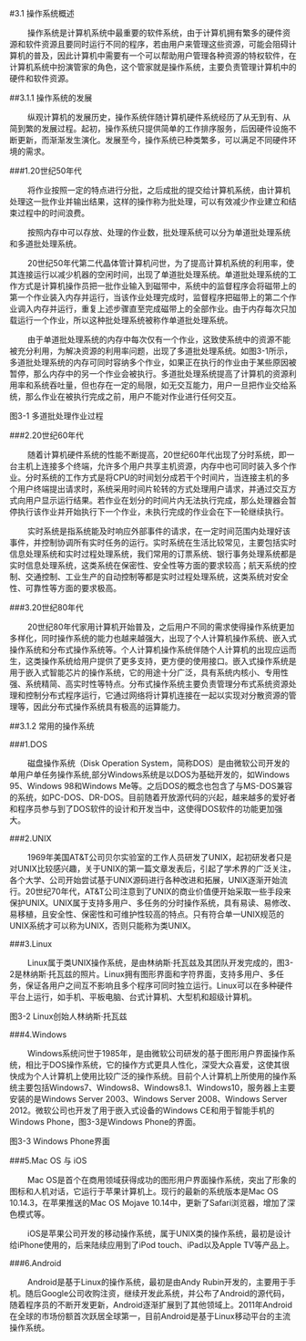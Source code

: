 #3.1 操作系统概述

&nbsp;&nbsp;&nbsp;&nbsp;&nbsp;&nbsp;&nbsp;&nbsp;操作系统是计算机系统中最重要的软件系统，由于计算机拥有繁多的硬件资源和软件资源且要同时运行不同的程序，若由用户来管理这些资源，可能会阻碍计算机的普及，因此计算机中需要有一个可以帮助用户管理各种资源的特权软件，在计算机系统中扮演管家的角色，这个管家就是操作系统，主要负责管理计算机中的硬件和软件资源。

##3.1.1 操作系统的发展

&nbsp;&nbsp;&nbsp;&nbsp;&nbsp;&nbsp;&nbsp;&nbsp;纵观计算机的发展历史，操作系统伴随计算机硬件系统经历了从无到有、从简到繁的发展过程。起初，操作系统只提供简单的工作排序服务，后因硬件设施不断更新，而渐渐发生演化。发展至今，操作系统已种类繁多，可以满足不同硬件环境的需求。

###1.20世纪50年代

&nbsp;&nbsp;&nbsp;&nbsp;&nbsp;&nbsp;&nbsp;&nbsp;将作业按照一定的特点进行分批，之后成批的提交给计算机系统，由计算机处理这一批作业并输出结果，这样的操作称为批处理，可以有效减少作业建立和结束过程中的时间浪费。

&nbsp;&nbsp;&nbsp;&nbsp;&nbsp;&nbsp;&nbsp;&nbsp;按照内存中可以存放、处理的作业数，批处理系统可以分为单道批处理系统和多道批处理系统。

&nbsp;&nbsp;&nbsp;&nbsp;&nbsp;&nbsp;&nbsp;&nbsp;20世纪50年代第二代晶体管计算机问世，为了提高计算机系统的利用率，使其连接运行以减少机器的空闲时间，出现了单道批处理系统。单道批处理系统的工作方式是计算机操作员把一批作业输入到磁带中，系统中的监督程序会将磁带上的第一个作业装入内存并运行，当该作业处理完成时，监督程序把磁带上的第二个作业调入内存并运行，重复上述步骤直至完成磁带上的全部作业。由于内存每次只加载运行一个作业，所以这种批处理系统被称作单道批处理系统。

&nbsp;&nbsp;&nbsp;&nbsp;&nbsp;&nbsp;&nbsp;&nbsp;由于单道批处理系统的内存中每次仅有一个作业，这致使系统中的资源不能被充分利用，为解决资源的利用率问题，出现了多道批处理系统。如图3-1所示，多道批处理系统的内存可同时容纳多个作业，如果正在执行的作业由于某些原因被暂停，那么内存中的另一个作业会被执行。多道批处理系统提高了计算机的资源利用率和系统吞吐量，但也存在一定的局限，如无交互能力，用户一旦把作业交给系统，那么作业在被执行完成之前，用户不能对作业进行任何交互。
 
图3-1 多道批处理作业过程

###2.20世纪60年代

&nbsp;&nbsp;&nbsp;&nbsp;&nbsp;&nbsp;&nbsp;&nbsp;随着计算机硬件系统的性能不断提高，20世纪60年代出现了分时系统，即一台主机上连接多个终端，允许多个用户共享主机资源，内存中也可同时装入多个作业。分时系统的工作方式是将CPU的时间划分成若干个时间片，当连接主机的多个用户终端提出请求时，系统采用时间片轮转的方式处理用户请求，并通过交互方式向用户显示运行结果。若作业在划分的时间片内无法执行完成，那么处理器会暂停执行该作业并开始执行下一个作业，未执行完成的作业会在下一轮继续执行。

&nbsp;&nbsp;&nbsp;&nbsp;&nbsp;&nbsp;&nbsp;&nbsp;实时系统是指系统能及时响应外部事件的请求，在一定时间范围内处理好该事件，并控制协调所有实时任务的运行。实时系统在生活比较常见，主要包括实时信息处理系统和实时过程处理系统，我们常用的订票系统、银行事务处理系统都是实时信息处理系统，这类系统在保密性、安全性等方面的要求较高；航天系统的控制、交通控制、工业生产的自动控制等都是实时过程处理系统，这类系统对安全性、可靠性等方面的要求极高。

###3.20世纪80年代

&nbsp;&nbsp;&nbsp;&nbsp;&nbsp;&nbsp;&nbsp;&nbsp;20世纪80年代家用计算机开始普及，之后用户不同的需求使得操作系统更加多样化，同时操作系统的能力也越来越强大，出现了个人计算机操作系统、嵌入式操作系统和分布式操作系统等。个人计算机操作系统伴随个人计算机的出现应运而生，这类操作系统给用户提供了更多支持，更方便的使用接口。嵌入式操作系统是用于嵌入式智能芯片的操作系统，它的用途十分广泛，具有系统内核小、专用性强、系统精简、高实时性等特点。分布式操作系统主要负责管理分布式系统资源处理和控制分布式程序运行，它通过网络将计算机连接在一起以实现对分散资源的管理等，因此分布式操作系统具有极高的运算能力。

##3.1.2 常用的操作系统

###1.DOS

&nbsp;&nbsp;&nbsp;&nbsp;&nbsp;&nbsp;&nbsp;&nbsp;磁盘操作系统（Disk Operation System，简称DOS）是由微软公司开发的单用户单任务操作系统,部分Windows系统是以DOS为基础开发的，如Windows 95、Windows 98和Windows Me等。之后DOS的概念也包含了与MS-DOS兼容的系统，如PC-DOS、DR-DOS。目前随着开放源代码的兴起，越来越多的爱好者和程序员参与到了DOS软件的设计和开发当中，这使得DOS软件的功能更加强大。

###2.UNIX

&nbsp;&nbsp;&nbsp;&nbsp;&nbsp;&nbsp;&nbsp;&nbsp;1969年美国AT&T公司贝尔实验室的工作人员研发了UNIX，起初研发者只是对UNIX比较感兴趣，关于UNIX的第一篇文章发表后，引起了学术界的广泛关注，各个大学、公司开始尝试基于UNIX源码进行各种改进和拓展，UNIX逐渐开始流行。20世纪70年代，AT&T公司注意到了UNIX的商业价值便开始采取一些手段来保护UNIX。UNIX属于支持多用户、多任务的分时操作系统，具有易读、易修改、易移植，且安全性、保密性和可维护性较高的特点。只有符合单一UNIX规范的UNIX系统才可以称为UNIX，否则只能称为类UNIX。
 
###3.Linux

&nbsp;&nbsp;&nbsp;&nbsp;&nbsp;&nbsp;&nbsp;&nbsp;Linux属于类UNIX操作系统，是由林纳斯·托瓦兹及其团队开发完成的，图3-2是林纳斯·托瓦兹的照片。Linux拥有图形界面和字符界面，支持多用户、多任务，保证各用户之间互不影响且多个程序可同时独立运行。Linux可以在多种硬件平台上运行，如手机、平板电脑、台式计算机、大型机和超级计算机。
 
图3-2 Linux创始人林纳斯·托瓦兹

###4.Windows

&nbsp;&nbsp;&nbsp;&nbsp;&nbsp;&nbsp;&nbsp;&nbsp;Windows系统问世于1985年，是由微软公司研发的基于图形用户界面操作系统，相比于DOS操作系统，它的操作方式更具人性化，深受大众喜爱，这使其很快成为个人计算机上使用比较广泛的操作系统。目前个人计算机上所使用的操作系统主要包括Windows7、Windows8、Windows8.1、Windows10，服务器上主要安装的是Windows Server 2003、Windows Server 2008、Windows Server 2012。微软公司也开发了用于嵌入式设备的Windows CE和用于智能手机的Windows Phone，图3-3是Windows Phone的界面。
 
图3-3 Windows Phone界面

###5.Mac OS 与 iOS

&nbsp;&nbsp;&nbsp;&nbsp;&nbsp;&nbsp;&nbsp;&nbsp;Mac OS是首个在商用领域获得成功的图形用户界面操作系统，突出了形象的图标和人机对话，它运行于苹果计算机上。现行的最新的系统版本是Mac OS 10.14.3，在苹果推送的Mac OS Mojave 10.14中，更新了Safari浏览器，增加了深色模式等。

&nbsp;&nbsp;&nbsp;&nbsp;&nbsp;&nbsp;&nbsp;&nbsp;iOS是苹果公司开发的移动操作系统，属于UNIX类的操作系统，最初是设计给iPhone使用的，后来陆续应用到了iPod touch、iPad以及Apple TV等产品上。

###6.Android

&nbsp;&nbsp;&nbsp;&nbsp;&nbsp;&nbsp;&nbsp;&nbsp;Android是基于Linux的操作系统，最初是由Andy Rubin开发的，主要用于手机。随后Google公司收购注资，继续开发此系统，并公布了Android的源代码，随着程序员的不断开发更新，Android逐渐扩展到了其他领域上。2011年Android在全球的市场份额首次跃居全球第一，目前Android是基于Linux移动平台的主流操作系统。 
